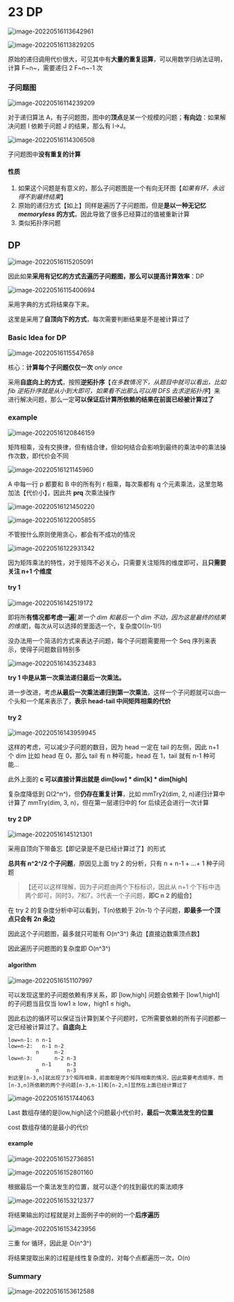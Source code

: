 # 23 DP

![image-20220516113642961](https://screen-shot.obs.cn-north-4.myhuaweicloud.com/image-20220516113642961.png)

![image-20220516113829205](https://screen-shot.obs.cn-north-4.myhuaweicloud.com/image-20220516113829205.png)

原始的递归调用代价很大，可见其中有**大量的重复运算**，可以用数学归纳法证明，计算 F~n~，需要递归 2 F~n~-1 次

### 子问题图

![image-20220516114239209](https://screen-shot.obs.cn-north-4.myhuaweicloud.com/image-20220516114239209.png)

对于递归算法 A，有子问题图，图中的**顶点**是某一个规模的问题；**有向边**：如果解决问题 I 依赖于问题 J 的结果，那么有 I→J。

![image-20220516114306508](https://screen-shot.obs.cn-north-4.myhuaweicloud.com/image-20220516114306508.png)

子问题图中**没有重复的计算**

#### 性质

1. 如果这个问题是有意义的，那么子问题图是一个有向无环图【*如果有环，永远得不到最终结果*】
2. 原始的递归方式【如上】同样是遍历了子问题图，但是**是以一种无记忆 *memoryless* 的方式**，因此导致了很多已经算过的值被重新计算
3. 类似拓扑序问题

## DP

![image-20220516115205091](https://screen-shot.obs.cn-north-4.myhuaweicloud.com/image-20220516115205091.png)

因此如果**采用有记忆的方式去遍历子问题图，那么可以提高计算效率**：DP

![image-20220516115400694](https://screen-shot.obs.cn-north-4.myhuaweicloud.com/image-20220516115400694.png)

采用字典的方式将结果存下来。

这里是采用了**自顶向下的方式**，每次需要判断结果是不是被计算过了

### Basic Idea for DP

![image-20220516115547658](https://screen-shot.obs.cn-north-4.myhuaweicloud.com/image-20220516115547658.png)

核心：**计算每个子问题仅仅一次** *only once*

采用**自底向上的方式**，按照**逆拓扑序**【*在多数情况下，从题目中就可以看出，比如 fib 逆拓扑序就是从小到大即可，如果看不出那么可以用 DFS 去求逆拓扑序*】来进行解决问题，那么一定**可以保证后计算所依赖的结果在前面已经被计算过了**

### example

![image-20220516120846159](https://screen-shot.obs.cn-north-4.myhuaweicloud.com/image-20220516120846159.png)

矩阵相乘，没有交换律，但有结合律，但如何结合会影响到最终的乘法中的乘法操作次数，即代价会不同

![image-20220516121145960](https://screen-shot.obs.cn-north-4.myhuaweicloud.com/image-20220516121145960.png)

A 中每一行 p 都要和 B 中的所有列 r 相乘，每次乘都有 q 个元素乘法，这里忽略加法【代价小】，因此共 **prq** 次乘法操作

![image-20220516121450220](https://screen-shot.obs.cn-north-4.myhuaweicloud.com/image-20220516121450220.png)

![image-20220516122005855](https://screen-shot.obs.cn-north-4.myhuaweicloud.com/image-20220516122005855.png)

不管按什么原则使用贪心，都会有不成功的情况

![image-20220516122931342](https://screen-shot.obs.cn-north-4.myhuaweicloud.com/image-20220516122931342.png)

因为矩阵乘法的特性，对于矩阵不必关心，只需要关注矩阵的维度即可，且**只需要关注 n+1 个维度**

#### try 1

![image-20220516142519172](https://screen-shot.obs.cn-north-4.myhuaweicloud.com/image-20220516142519172.png)

即将所**有情况都考虑一遍**[*第一个 dim 和最后一个 dim 不动，因为这是最终的结果的维度*]，每次从可以选择的里面选一个，复杂度O((n-1)!)

没办法用一个简洁的方式来表达子问题，每个子问题需要用一个 Seq 序列来表示，使得子问题数目特别多

![image-20220516143523483](https://screen-shot.obs.cn-north-4.myhuaweicloud.com/image-20220516143523483.png)

**try 1 中是从第一次乘法递归最后一次乘法。**

进一步改进，考虑**从最后一次乘法递归到第一次乘法**，这样一个子问题就可以由一个头和一个尾来表示了，**表示 head-tail 中间矩阵相乘的代价**

#### try 2

![image-20220516143959945](https://screen-shot.obs.cn-north-4.myhuaweicloud.com/image-20220516143959945.png)

这样的考虑，可以减少子问题的数目，因为 head 一定在 tail 的左侧，因此 n+1 个 dim 比如 head 在 0，那么 tail 有 n 种可能，head 在 1，tail 就有 n-1 种可能...

此外上面的 **c 可以直接计算出就是 dim[low] * dim[k] * dim[high]**

复杂度降低到 Ω(2^n^)，但**仍存在重复计算**，比如 mmTry2(dim, 2, n)递归计算中计算了 mmTry(dim, 3, n)，但在第一层递归中的 for 后续还会进行一次计算

#### try 2 DP

![image-20220516145121301](https://screen-shot.obs.cn-north-4.myhuaweicloud.com/image-20220516145121301.png)

采用自顶向下带备忘【即记录是不是已经计算过了】的形式

**总共有 n^2^/2 个子问题**，原因见上面 try 2 的分析，只有 n + n-1 + ...+ 1 种子问题

> 【还可以这样理解，因为子问题由两个下标标识，因此从 n+1 个下标中选两个即可，同时3，7和7，3代表一个子问题，**即C n 2 的组合**】

在 try 2 的复杂度分析中可以看到，T(n)依赖于 2(n-1) 个子问题，**即最多一个顶点只会有 2n 条边**

因此这个子问题图，最多就只可能有 O(n^3^) 条边【直接边数乘顶点数】

因此遍历子问题图的复杂度即 O(n^3^) 

#### algorithm

![image-20220516151107997](https://screen-shot.obs.cn-north-4.myhuaweicloud.com/image-20220516151107997.png)

可以发现这里的子问题依赖有序关系，即 [low,high] 问题会依赖于 [low1,high1] 的子问题当且仅当 low1 ≥ low，high1 ≤ high。

因此右边的循环可以保证当计算到某个子问题时，它所需要依赖的所有子问题都一定已经被计算过了。**自底向上**

```
low=n-1: n n-1
low=n-2:   n-1 n-2
		 n	   n-2
low=n-3:       n-2 n-3
		   n-1     n-3
		 n         n-3
到这里[n-3,n]就出现了3个矩阵相乘，前面都是两个矩阵相乘的情况，因此需要考虑顺序，而[n-3,n]所依赖的两个子问题[n-3,n-1]和[n-2,n]显然在上面已经计算过了
```

![image-20220516151744063](https://screen-shot.obs.cn-north-4.myhuaweicloud.com/image-20220516151744063.png)

Last 数组存储的是[low,high]这个问题最小代价时，**最后一次乘法发生的位置**

cost 数组存储的是最小的代价

#### example

![image-20220516152736851](https://screen-shot.obs.cn-north-4.myhuaweicloud.com/image-20220516152736851.png)

![image-20220516152801160](https://screen-shot.obs.cn-north-4.myhuaweicloud.com/image-20220516152801160.png)

根据最后一个乘法发生的位置，就可以逐个的找到最优的乘法顺序

![image-20220516153212377](https://screen-shot.obs.cn-north-4.myhuaweicloud.com/image-20220516153212377.png)

将结果输出的过程就是对上面例子中的树的一个**后序遍历**

![image-20220516153423956](https://screen-shot.obs.cn-north-4.myhuaweicloud.com/image-20220516153423956.png)

三重 for 循环，因此是 O(n^3^)

将结果提取出来的过程是线性复杂度的，对每个点都遍历一次，O(n)

### Summary

![image-20220516153612588](https://screen-shot.obs.cn-north-4.myhuaweicloud.com/image-20220516153612588.png)

